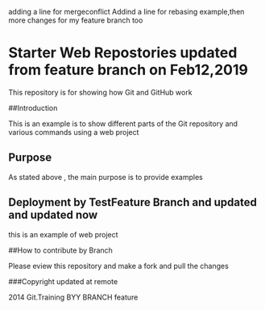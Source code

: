 adding a line for mergeconflict
Addind a line for rebasing example,then more changes for my feature branch too
# Starter Web Repostories updated from feature branch on Feb12,2019

This repository is for showing how Git and GitHub work

##Introduction

This is an example is to show different parts of the Git repository and various commands using a web project

## Purpose

As stated above , the main purpose is to provide examples

## Deployment by TestFeature Branch and updated and updated now

this is an example of web project 

##How to contribute by Branch


Please eview this repository and make a fork and pull the changes


###Copyright updated at remote

2014 Git.Training BYY BRANCH feature

